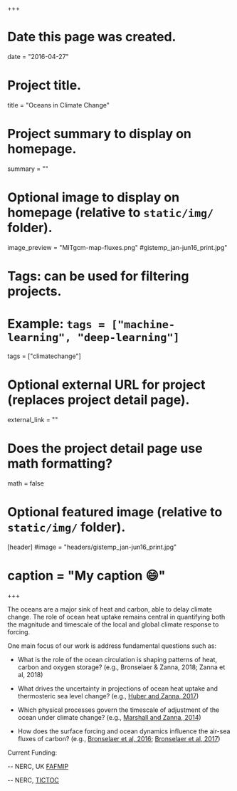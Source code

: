 +++
# Date this page was created.
date = "2016-04-27"

# Project title.
title = "Oceans in Climate Change"

# Project summary to display on homepage.
summary = ""

# Optional image to display on homepage (relative to `static/img/` folder).
image_preview = "MITgcm-map-fluxes.png" #gistemp_jan-jun16_print.jpg"

# Tags: can be used for filtering projects.
# Example: `tags = ["machine-learning", "deep-learning"]`
tags = ["climatechange"]

# Optional external URL for project (replaces project detail page).
external_link = ""

# Does the project detail page use math formatting?
math = false

# Optional featured image (relative to `static/img/` folder).
[header]
#image = "headers/gistemp_jan-jun16_print.jpg"
# caption = "My caption :smile:"

+++

The oceans are a major sink of heat and carbon, able to delay climate change. The role of ocean heat uptake remains central in quantifying both the magnitude and timescale of the local and global climate response to forcing.

One main focus of our work is address fundamental questions such as:

- What is the role of the ocean circulation is shaping patterns of heat, carbon and oxygen storage? (e.g., Bronselaer & Zanna, 2018; Zanna et al, 2018)

- What drives the uncertainty in projections of ocean heat uptake and thermosteric sea level change? (e.g., [Huber and Zanna, 2017](https://laurezanna.github.io/publication/huber-zanna-2017/))

- Which physical processes govern the timescale of adjustment of the  ocean under climate change? (e.g., [Marshall and Zanna, 2014](https://laurezanna.github.io/files/pdf/Marshall-Zanna-2014.pdf)) 

- How does the surface forcing and ocean dynamics influence the air-sea fluxes of carbon? (e.g., [Bronselaer et al, 2016](https://laurezanna.github.io/files/pdf/Bronselaer_et_al-2016.pdf); [Bronselaer et al, 2017](https://laurezanna.github.io/files/pdf/Bronselaer-et-al-2018.pdf)) 

Current Funding:

-- NERC, UK [FAFMIP](http://gtr.rcuk.ac.uk/projects?ref=NE%2FR000727%2F1)

-- NERC, [TICTOC](http://gtr.rcuk.ac.uk/projects?ref=NE%2FP019218%2F1)

